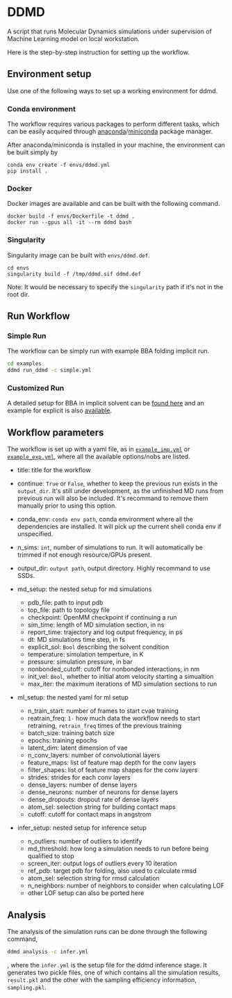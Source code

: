 # DDMD

A script that runs Molecular Dynamics simulations under supervision of Machine
Learning model on local workstation.

Here is the step-by-step instruction for setting up the workflow.

## Environment setup

Use one of the following ways to set up a working environment for ddmd. 

### Conda environment 
The workflow requires various packages to perform different tasks, which can be easily acquired through [anaconda](https://www.anaconda.com/products/individual)/[miniconda](https://docs.conda.io/en/latest/miniconda.html) package manager. 

After anaconda/miniconda is installed in your machine, the environment can be built simply by

```
conda env create -f envs/ddmd.yml
pip install .
```

### Docker
Docker images are available and can be built with the following command. 
```
docker build -f envs/Dockerfile -t ddmd . 
docker run --gpus all -it --rm ddmd bash
```

### Singularity 
Singularity image can be built with `envs/ddmd.def`. 
```
cd envs
singularity build -f /tmp/ddmd.sif ddmd.def
```
Note: It would be necessary to specify the `singularity` path if it's not in the root dir. 


## Run Workflow

### Simple Run
The workflow can be simply run with example BBA folding implicit run. 
```bash 
cd examples
ddmd run_ddmd -c simple.yml
```
### Customized Run
A detailed setup for BBA in implicit solvent can be [found here](examples/example_imp.yml) and an example for explicit is also [available](examples/example_exp.yml). 

## Workflow parameters
The workflow is set up with a yaml file, as in [`example_imp.yml`](examples/example_imp.yml) or [`example_exp.yml`](examples/example_exp.yml), where all the available options/nobs are listed. 

- title: title for the workflow
- continue: `True` or `False`, whether to keep the previous run exists in the `output_dir`. It's still under development, as the unfinished MD runs from previous run will also be included. It's recommand to remove them manually prior to using this option. 
- conda_env: `conda env path`, conda environment where all the dependencies are installed. It will pick up the current shell conda env if unspecified. 
- n_sims: `int`, number of simulations to run. It will automatically be trimmed if not enough resource/GPUs present. 
- output_dir: `output path`, output directory. Highly recommand to use SSDs. 

- md_setup: the nested setup for md simulations 
  - pdb_file: path to input pdb 
  - top_file: path to topology file 
  - checkpoint: OpenMM checkpoint if continuing a run 
  - sim_time: length of MD simulation section, in ns 
  - report_time: trajectory and log output frequency, in ps 
  - dt: MD simulations time step, in fs
  - explicit_sol: `Bool` describing the solvent condition 
  - temperature: simulation temperture, in K 
  - pressure: simulation pressure, in bar
  - nonbonded_cutoff: cutoff for nonbonded interactions, in nm
  - init_vel: `Bool`, whether to initial atom velocity starting a simualtion 
  - max_iter: the maximum iterations of MD simulation sections to run

- ml_setup: the nested yaml for ml setup
  - n_train_start: number of frames to start cvae training 
  - reatrain_freq: `1-` how much data the workflow needs to start retraining, `retrain_freq` times of the previous training 
  - batch_size: training batch size  
  - epochs: training epochs
  - latent_dim: latent dimension of vae 
  - n_conv_layers: number of convolutional layers 
  - feature_maps: list of feature map depth for the conv layers 
  - filter_shapes: list of feature map shapes for the conv layers
  - strides: strides for each conv layers 
  - dense_layers: number of dense layers 
  - dense_neurons: number of neurons for dense layers 
  - dense_dropouts: dropout rate of dense layers 
  - atom_sel: selection string for building contact maps 
  - cutoff: cutoff for contact maps in angstrom 

- infer_setup: nested setup for inference setup 
  - n_outliers: number of outliers to identify 
  - md_threshold: how long a simulation needs to run before being qualified to stop 
  - screen_iter: output logs of outliers every 10 iteration
  - ref_pdb: target pdb for folding, also used to calculate rmsd 
  - atom_sel: selection string for rmsd calculation 
  - n_neighbors: number of neighbors to consider when calculating LOF
  - other LOF setup can also be ported here

## Analysis
The analysis of the simulation runs can be done through the following command, 
```bash
ddmd analysis -c infer.yml
```
, where the `infer.yml` is the setup file for the ddmd inference stage. 
It generates two pickle files, one of which contains all the simulation results, `result.pkl` and the other with the sampling efficiency information, `sampling.pkl`. 